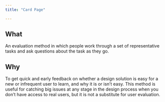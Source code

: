 ```yaml
---
title: "Card Page"

---
```


## What

An evaluation method in which people work through a set of representative tasks and ask questions about the task as they go.

## Why

To get quick and early feedback on whether a design solution is easy for a new or infrequent user to learn, and why it is or isn’t easy. This method is useful for catching big issues at any stage in the design process when you don’t have access to real users, but it is not a substitute for user evaluation.
